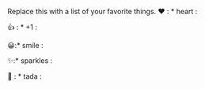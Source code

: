 Replace this with a list of your favorite things.
❤️ : * heart :

👍 : * +1 :

😀:* smile :

✨️:* sparkles :

🎉 : * tada :
